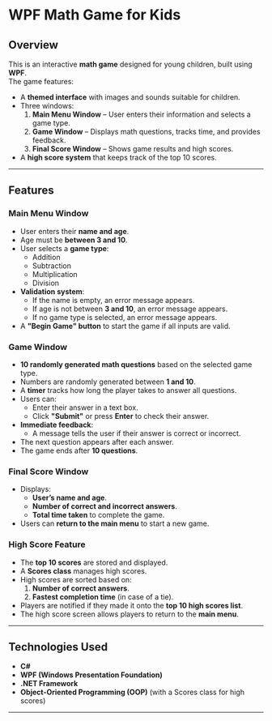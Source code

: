﻿# WPF Math Game for Kids

## Overview
This is an interactive **math game** designed for young children, built using **WPF**.  
The game features:
- A **themed interface** with images and sounds suitable for children.
- Three windows:  
  1. **Main Menu Window** – User enters their information and selects a game type.  
  2. **Game Window** – Displays math questions, tracks time, and provides feedback.  
  3. **Final Score Window** – Shows game results and high scores.  
- A **high score system** that keeps track of the top 10 scores.

---

## Features

### **Main Menu Window**
- User enters their **name and age**.
- Age must be **between 3 and 10**.
- User selects a **game type**:
  - Addition
  - Subtraction
  - Multiplication
  - Division
- **Validation system**:
  - If the name is empty, an error message appears.
  - If age is not between **3 and 10**, an error message appears.
  - If no game type is selected, an error message appears.
- A **"Begin Game" button** to start the game if all inputs are valid.

### **Game Window**
- **10 randomly generated math questions** based on the selected game type.
- Numbers are randomly generated between **1 and 10**.
- A **timer** tracks how long the player takes to answer all questions.
- Users can:
  - Enter their answer in a text box.
  - Click **"Submit"** or press **Enter** to check their answer.
- **Immediate feedback**:
  - A message tells the user if their answer is correct or incorrect.
- The next question appears after each answer.
- The game ends after **10 questions**.

### **Final Score Window**
- Displays:
  - **User’s name and age**.
  - **Number of correct and incorrect answers**.
  - **Total time taken** to complete the game.
- Users can **return to the main menu** to start a new game.

### **High Score Feature**
- The **top 10 scores** are stored and displayed.
- A **Scores class** manages high scores.
- High scores are sorted based on:
  1. **Number of correct answers**.
  2. **Fastest completion time** (in case of a tie).
- Players are notified if they made it onto the **top 10 high scores list**.
- The high score screen allows players to return to the **main menu**.

---

## Technologies Used
- **C#**
- **WPF (Windows Presentation Foundation)**
- **.NET Framework**
- **Object-Oriented Programming (OOP)** (with a Scores class for high scores)

---
